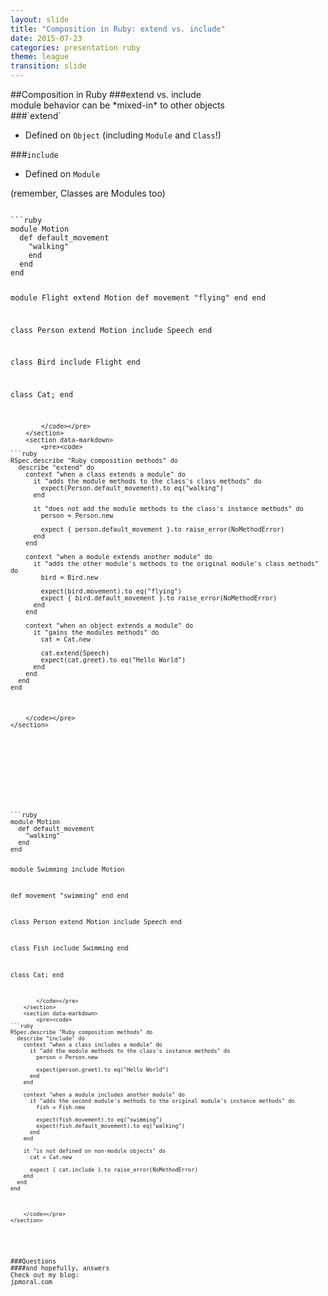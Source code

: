 ```yaml
---
layout: slide
title: "Composition in Ruby: extend vs. include"
date: 2015-07-23
categories: presentation ruby
theme: league
transition: slide
---
```

<section data-markdown>
##Composition in Ruby
###extend vs. include
</section>
<section data-markdown>
module behavior can be *mixed-in* to other objects
</section>
<section data-markdown>
###`extend`

- Defined on `Object` (including `Module` and `Class`!)

###`include`

- Defined on `Module`

(remember, Classes are Modules too)
</section>
<section>
    <section data-markdown>
        <pre><code>
```ruby
module Motion
  def default_movement
    "walking"
    end
  end
end

module Flight
  extend Motion
  def movement
    "flying"
  end
end

class Person
  extend  Motion
  include Speech
end

class Bird
  include Flight
end

class Cat; end
```
        </code></pre>
    </section>
    <section data-markdown>
        <pre><code>
```ruby
RSpec.describe "Ruby composition methods" do
  describe "extend" do
    context "when a class extends a module" do
      it "adds the module methods to the class's class methods" do
        expect(Person.default_movement).to eq("walking")
      end

      it "does not add the module methods to the class's instance methods" do
        person = Person.new

        expect { person.default_movement }.to raise_error(NoMethodError)
      end
    end

    context "when a module extends another module" do
      it "adds the other module's methods to the original module's class methods" do
        bird = Bird.new

        expect(bird.movement).to eq("flying")
        expect { bird.default_movement }.to raise_error(NoMethodError)
      end
    end

    context "when an object extends a module" do
      it "gains the modules methods" do
        cat = Cat.new

        cat.extend(Speech)
        expect(cat.greet).to eq("Hello World")
      end
    end
  end
end
```
        </code></pre>
    </section>
</section>
<section>
    <section data-markdown>
        <pre><code>
```ruby
module Motion
  def default_movement
    "walking"
  end
end

module Swimming
  include Motion

  def movement
    "swimming"
  end
end

class Person
  extend  Motion
  include Speech
end

class Fish
  include Swimming
end

class Cat; end
```
        </code></pre>
    </section>
    <section data-markdown>
        <pre><code>
```ruby
RSpec.describe "Ruby composition methods" do
  describe "include" do
    context "when a class includes a module" do
      it "add the module methods to the class's instance methods" do
        person = Person.new

        expect(person.greet).to eq("Hello World")
      end
    end

    context "when a module includes another module" do
      it "adds the second module's methods to the original module's instance methods" do
        fish = Fish.new

        expect(fish.movement).to eq("swimming")
        expect(fish.default_movement).to eq("walking")
      end
    end

    it "is not defined on non-module objects" do
      cat = Cat.new

      expect { cat.include }.to raise_error(NoMethodError)
    end
  end
end
```
        </code></pre>
    </section>
</section>
<section data-markdown>
###Questions
####and hopefully, answers</h4>
Check out my blog:
jpmoral.com
</section>
